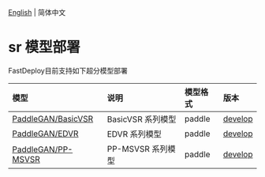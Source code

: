 [English](README.md) | 简体中文
# sr 模型部署

FastDeploy目前支持如下超分模型部署

| 模型                                       | 说明                    | 模型格式   | 版本                                                                                |
|:-----------------------------------------|:----------------------|:-------|:----------------------------------------------------------------------------------|
| [PaddleGAN/BasicVSR](./basicvsr)         | BasicVSR 系列模型         | paddle | [develop](https://github.com/PaddlePaddle/PaddleGAN/blob/develop/docs/zh_CN/tutorials/video_super_resolution.md)                        |
| [PaddleGAN/EDVR](./edvr)                 | EDVR 系列模型             | paddle | [develop](https://github.com/PaddlePaddle/PaddleGAN/blob/develop/docs/zh_CN/tutorials/video_super_resolution.md) |
| [PaddleGAN/PP-MSVSR](./ppmsvsr)          | PP-MSVSR 系列模型         | paddle | [develop](https://github.com/PaddlePaddle/PaddleGAN/blob/develop/docs/zh_CN/tutorials/video_super_resolution.md) |
